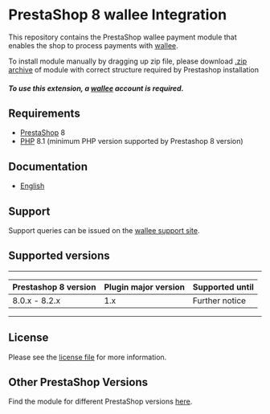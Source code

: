 # PrestaShop 8 wallee Integration
This repository contains the PrestaShop wallee payment module that enables the shop to process payments with [wallee](https://www.wallee.com).

To install module manually by dragging up zip file, please download [.zip archive](@WalleeDocPath(/wallee.zip)) of module with correct structure required by Prestashop installation

##### To use this extension, a [wallee](https://app-wallee.com/user/signup) account is required.

## Requirements

* [PrestaShop](https://www.prestashop.com/) 8
* [PHP](http://php.net/) 8.1 (minimum PHP version supported by Prestashop 8 version)

## Documentation

* [English](https://plugin-documentation.wallee.com/wallee-payment/prestashop/1.0.12/docs/en/documentation.html)

## Support

Support queries can be issued on the [wallee support site](https://app-wallee.com/space/select?target=/support).

## Supported versions

____________________________________________________________________________
| Prestashop 8 version   | Plugin major version   | Supported until        |
|------------------------|------------------------|------------------------|
| 8.0.x - 8.2.x          | 1.x                    | Further notice         |
----------------------------------------------------------------------------

## License

Please see the [license file](@WalleeRepoPath(/LICENSE)) for more information.

## Other PrestaShop Versions

Find the module for different PrestaShop versions [here](../../../prestashop).
